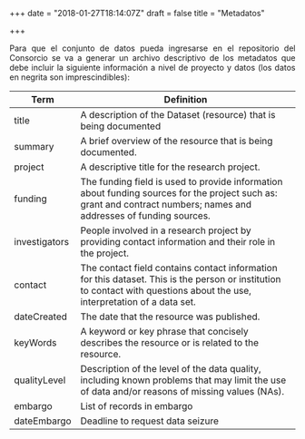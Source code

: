 +++
date = "2018-01-27T18:14:07Z"
draft = false
title = "Metadatos"

+++

<p style='text-align: justify;'>
Para que el conjunto de datos pueda ingresarse en el repositorio del Consorcio se va a generar un archivo descriptivo de los metadatos que debe incluir la siguiente información a nivel de proyecto y datos (los datos en negrita son imprescindibles):
</p>


| Term 	| Definition 	|
|---------------	|---------------------------------------------------------------------------------------------------------------------------------------------------------------------------	|
| title 	| A description of the Dataset (resource) that is being documented 	|
| summary 	| A brief overview of the resource that is being documented. 	|
| project 	| A descriptive title for the research project. 	|
| funding 	| The funding field is used to provide information about funding sources for the project such as: grant and contract numbers; names and addresses of funding sources. 	|
| investigators 	| People involved in a research project by providing contact information and their role in the project. 	|
| contact 	| The contact field contains contact information for this dataset. This is the person or institution to contact with questions about the use, interpretation of a data set. 	|
| dateCreated 	| The date that the resource was published. 	|
| keyWords 	| A keyword or key phrase that concisely describes the resource or is related to the resource. 	|
| qualityLevel 	| Description of the level of the data quality, including known problems that may limit the use of data and/or reasons of missing values (NAs). 	|
| embargo 	| List of records in embargo 	|
| dateEmbargo 	| Deadline to request data seizure 	|

<br />
    

